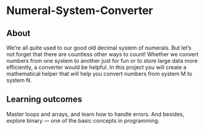 # Numeral-System-Converter

## About
We’re all quite used to our good old decimal system of numerals. But let’s not forget that there are countless other ways to count! Whether we convert numbers from one system to another just for fun or to store large data more efficiently, a converter would be helpful. In this project you will create a mathematical helper that will help you convert numbers from system M to system N.

## Learning outcomes
Master loops and arrays, and learn how to handle errors. And besides, explore binary — one of the basic concepts in programming.
